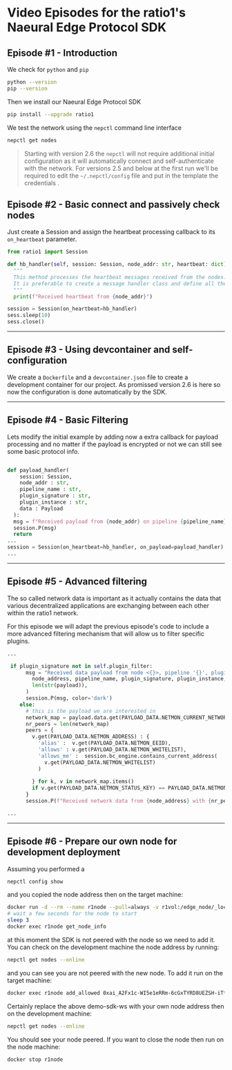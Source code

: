 
# Video Episodes for the ratio1's Naeural Edge Protocol SDK

## Episode #1 - Introduction

We check for `python` and `pip`
```bash
python --version
pip --version
```

Then we install our Naeural Edge Protocol SDK
```bash
pip install --upgrade ratio1
```

We test the network using the `nepctl` command line interface
```bash
nepctl get nodes
```

> Starting with version 2.6 the `nepctl` will not require additional initial configuration as it will automatically connect and self-authenticate with the network.
> For versions 2.5 and below at the first run we'll be required to edit the `~/.nepctl/config` file and put in the template the credentials .



## Episode #2 - Basic connect and passively check nodes

Just create a Session and assign the heartbeat processing callback to its `on_heartbeat` parameter.

```python
from ratio1 import Session

def hb_handler(self, session: Session, node_addr: str, heartbeat: dict):
  """
  This method processes the heartbeat messages received from the nodes.
  It is preferable to create a message handler class and define all the callbacks there.
  """
  print(f"Received heartbeat from {node_addr}")

session = Session(on_heartbeat=hb_handler)
sess.sleep(10)
sess.close()
```


---

## Episode #3 - Using devcontainer and self-configuration

We create a `Dockerfile` and a `devcontainer.json` file to create a development container for our project.
As promissed version 2.6 is here so now the configuration is done automatically by the SDK.


---

## Episode #4 - Basic Filtering

Lets modify the initial example by adding now a extra callback for payload processing and no matter if the payload is encrypted or not we can still see some basic protocol info.
```python

def payload_handler(
    session: Session, 
    node_addr : str, 
    pipeline_name : str, 
    plugin_signature : str, 
    plugin_instance : str,  
    data : Payload      
  ):
  msg = f"Received payload from {node_addr} on pipeline {pipeline_name} with plugin {plugin_signature} and instance {plugin_instance}"
  session.P(msg)
  return
...
session = Session(on_heartbeat=hb_handler, on_payload=payload_handler)
...
```


---

## Episode #5 - Advanced filtering

The so called network data is important as it actually contains the data that various decentralized applications are exchanging between each other within the ratio1 network.

For this episode we will adapt the previous episode's code to include a more advanced filtering mechanism that will allow us to filter specific plugins. 

```python
...

 if plugin_signature not in self.plugin_filter:
      msg = "Received data payload from node <{}>, pipeline '{}', plugin '{}', instance '{}' with {} bytes data".format(
        node_address, pipeline_name, plugin_signature, plugin_instance,
        len(str(payload)),
      )
      session.P(msg, color='dark')
    else:
      # this is the payload we are interested in
      network_map = payload.data.get(PAYLOAD_DATA.NETMON_CURRENT_NETWORK, {})
      nr_peers = len(network_map)
      peers = {
        v.get(PAYLOAD_DATA.NETMON_ADDRESS) : {
          'alias' :  v.get(PAYLOAD_DATA.NETMON_EEID),
          'allows' : v.get(PAYLOAD_DATA.NETMON_WHITELIST),
          'allows_me' :  session.bc_engine.contains_current_address(
            v.get(PAYLOAD_DATA.NETMON_WHITELIST)
          )
          
        } for k, v in network_map.items()
        if v.get(PAYLOAD_DATA.NETMON_STATUS_KEY) == PAYLOAD_DATA.NETMON_STATUS_ONLINE
      }
      session.P(f"Received network data from {node_address} with {nr_peers} peers:\n{json.dumps(peers, indent=2)}")

...
```


---

## Episode #6 - Prepare our own node for development deployment

Assuming you performed a 
```bash
nepctl config show
```
and you copied the node address then on the target machine:

```bash
docker run -d --rm --name r1node --pull=always -v r1vol:/edge_node/_local_cache/ naeural/edge_node:develop
# wait a few seconds for the node to start
sleep 3
docker exec r1node get_node_info
```
at this moment the SDK is not peered with the node so we need to add it. You can check on the development machine the node address by running:
```bash
nepctl get nodes --online
```
and you can see you are not peered with the new node. To add it run on the target machine:

```bash
docker exec r1node add_allowed 0xai_A2Fx1c-WI5e1eRRm-6cGxTYRD8UEZSH-iTfSeHKmlzR6 demo-sdk-ws
```
Certainly replace the above demo-sdk-ws with your own node address then on the development machine:

```bash
nepctl get nodes --online
```

You should see your node peered.
If you want to close the node then run on the node machine:

```bash
docker stop r1node
```

